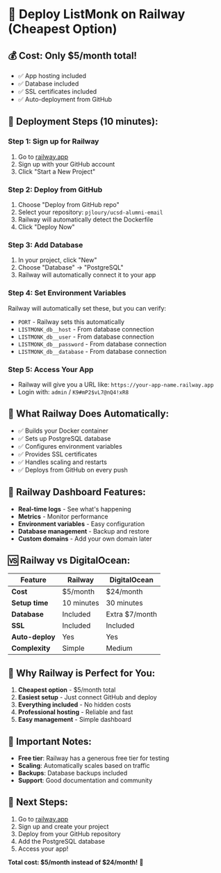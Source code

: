 # 🚂 Deploy ListMonk on Railway (Cheapest Option)

## 💰 **Cost: Only $5/month total!**
- ✅ App hosting included
- ✅ Database included  
- ✅ SSL certificates included
- ✅ Auto-deployment from GitHub

## 🚀 **Deployment Steps (10 minutes):**

### **Step 1: Sign up for Railway**
1. Go to [railway.app](https://railway.app)
2. Sign up with your GitHub account
3. Click "Start a New Project"

### **Step 2: Deploy from GitHub**
1. Choose "Deploy from GitHub repo"
2. Select your repository: `pjloury/ucsd-alumni-email`
3. Railway will automatically detect the Dockerfile
4. Click "Deploy Now"

### **Step 3: Add Database**
1. In your project, click "New"
2. Choose "Database" → "PostgreSQL"
3. Railway will automatically connect it to your app

### **Step 4: Set Environment Variables**
Railway will automatically set these, but you can verify:
- `PORT` - Railway sets this automatically
- `LISTMONK_db__host` - From database connection
- `LISTMONK_db__user` - From database connection
- `LISTMONK_db__password` - From database connection
- `LISTMONK_db__database` - From database connection

### **Step 5: Access Your App**
- Railway will give you a URL like: `https://your-app-name.railway.app`
- Login with: `admin` / `K9#mP2$vL7@nQ4!xR8`

## 🔧 **What Railway Does Automatically:**
- ✅ Builds your Docker container
- ✅ Sets up PostgreSQL database
- ✅ Configures environment variables
- ✅ Provides SSL certificates
- ✅ Handles scaling and restarts
- ✅ Deploys from GitHub on every push

## 📱 **Railway Dashboard Features:**
- **Real-time logs** - See what's happening
- **Metrics** - Monitor performance
- **Environment variables** - Easy configuration
- **Database management** - Backup and restore
- **Custom domains** - Add your own domain later

## 🆚 **Railway vs DigitalOcean:**
| Feature | Railway | DigitalOcean |
|---------|---------|--------------|
| **Cost** | $5/month | $24/month |
| **Setup time** | 10 minutes | 30 minutes |
| **Database** | Included | Extra $7/month |
| **SSL** | Included | Included |
| **Auto-deploy** | Yes | Yes |
| **Complexity** | Simple | Medium |

## 🎯 **Why Railway is Perfect for You:**
1. **Cheapest option** - $5/month total
2. **Easiest setup** - Just connect GitHub and deploy
3. **Everything included** - No hidden costs
4. **Professional hosting** - Reliable and fast
5. **Easy management** - Simple dashboard

## 🚨 **Important Notes:**
- **Free tier**: Railway has a generous free tier for testing
- **Scaling**: Automatically scales based on traffic
- **Backups**: Database backups included
- **Support**: Good documentation and community

## 🔗 **Next Steps:**
1. Go to [railway.app](https://railway.app)
2. Sign up and create your project
3. Deploy from your GitHub repository
4. Add the PostgreSQL database
5. Access your app!

**Total cost: $5/month instead of $24/month!** 🎉
